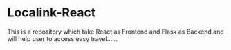 # Localink-React

This is a repository which take React as Frontend and Flask as Backend.and will help user to access easy travel......
